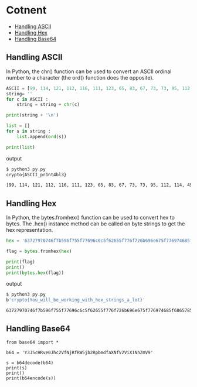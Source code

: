 # Cotnent 
- [Handling ASCII](#handling-ascii)
- [Handling Hex](#handling-hex)
- [Handling Base64](#handling-base64)


## Handling ASCII
In Python, the chr() function can be used to convert an ASCII ordinal number to a character (the ord() function does the opposite).
```python
ASCII = [99, 114, 121, 112, 116, 111, 123, 65, 83, 67, 73, 73, 95, 112, 114, 49, 110, 116, 52, 98, 108, 51, 125]
string= ''
for c in ASCII : 
    string = string + chr(c) 

print(string + '\n') 

list = []
for s in string :
    list.append(ord(s)) 

print(list)
```
output 
```bash
$ python3 py.py
crypto{ASCII_pr1nt4bl3}

[99, 114, 121, 112, 116, 111, 123, 65, 83, 67, 73, 73, 95, 112, 114, 49, 110, 116, 52, 98, 108, 51, 125]
```

## Handling Hex 
 In Python, the bytes.fromhex() function can be used to convert hex to bytes. The .hex() instance method can be called on byte strings to get the hex representation.
```python
hex = '63727970746f7b596f755f77696c6c5f62655f776f726b696e675f776974685f6865785f737472696e67735f615f6c6f747d'

flag = bytes.fromhex(hex)

print(flag)
print()
print(bytes.hex(flag))
```
output
```bash
$ python3 py.py                                                                                                                                                1 ↵
b'crypto{You_will_be_working_with_hex_strings_a_lot}'

63727970746f7b596f755f77696c6c5f62655f776f726b696e675f776974685f6865785f737472696e67735f615f6c6f747d
```

## Handling Base64
```
from base64 import *

b64 = 'Y3J5cHRve0Jhc2VfNjRfRW5jb2RpbmdfaXNfV2ViX1NhZmV9'

s = b64decode(b64)
print(s)
print()
print(b64encode(s))
```
